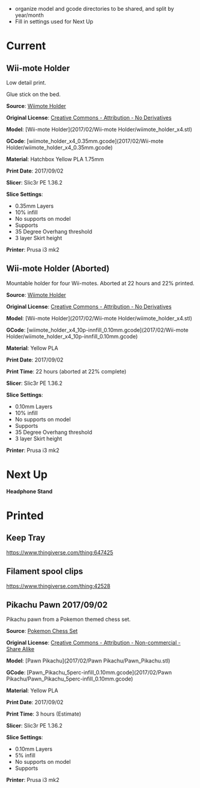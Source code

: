 - organize model and gcode directories to be shared, and split by year/month
- Fill in settings used for Next Up

# Current

## Wii-mote Holder

Low detail print.

Glue stick on the bed.

**Source**: [Wiimote Holder](https://www.thingiverse.com/thing:472498)

**Original License**: [Creative Commons - Attribution - No Derivatives](http://creativecommons.org/licenses/by-nd/3.0/)

**Model**: [Wii-mote Holder](2017/02/Wii-mote Holder/wiimote_holder_x4.stl)

**GCode**: [wiimote_holder_x4_0.35mm.gcode](2017/02/Wii-mote Holder/wiimote_holder_x4_0.35mm.gcode)

**Material**: Hatchbox Yellow PLA 1.75mm

**Print Date**: 2017/09/02

**Slicer**: Slic3r PE 1.36.2

**Slice Settings**:

 - 0.35mm Layers
 - 10% infill
 - No supports on model
 - Supports
 - 35 Degree Overhang threshold 
 - 3 layer Skirt height 

**Printer**: Prusa i3 mk2

## Wii-mote Holder (Aborted)

Mountable holder for four Wii-motes. Aborted at 22 hours and 22% printed.

**Source**: [Wiimote Holder](https://www.thingiverse.com/thing:472498)

**Original License**: [Creative Commons - Attribution - No Derivatives](http://creativecommons.org/licenses/by-nd/3.0/)

**Model**: [Wii-mote Holder](2017/02/Wii-mote Holder/wiimote_holder_x4.stl)

**GCode**: [wiimote_holder_x4_10p-innfill_0.10mm.gcode](2017/02/Wii-mote Holder/wiimote_holder_x4_10p-innfill_0.10mm.gcode)

**Material**: Yellow PLA

**Print Date**: 2017/09/02

**Print Time**: 22 hours (aborted at 22% complete)

**Slicer**: Slic3r PE 1.36.2

**Slice Settings**:

 - 0.10mm Layers
 - 10% infill
 - No supports on model
 - Supports
 - 35 Degree Overhang threshold 
 - 3 layer Skirt height 

**Printer**: Prusa i3 mk2

# Next Up

**Headphone Stand**

# Printed

## Keep Tray

https://www.thingiverse.com/thing:647425

## Filament spool clips

https://www.thingiverse.com/thing:42528

## Pikachu Pawn 2017/09/02

Pikachu pawn from a Pokemon themed chess set.

**Source**: [Pokemon Chess Set](https://www.thingiverse.com/thing:2369887)

**Original License**: [Creative Commons - Attribution - Non-commercial - Share Alike](http://creativecommons.org/licenses/by-nc-sa/3.0/)

**Model**: [Pawn Pikachu](2017/02/Pawn Pikachu/Pawn_Pikachu.stl)

**GCode**: [Pawn_Pikachu_5perc-infill_0.10mm.gcode](2017/02/Pawn Pikachu/Pawn_Pikachu_5perc-infill_0.10mm.gcode)

**Material**: Yellow PLA

**Print Date**: 2017/09/02

**Print Time**: 3 hours (Estimate) 

**Slicer**: Slic3r PE 1.36.2

**Slice Settings**:

 - 0.10mm Layers
 - 5% infill
 - No supports on model
 - Supports

**Printer**: Prusa i3 mk2